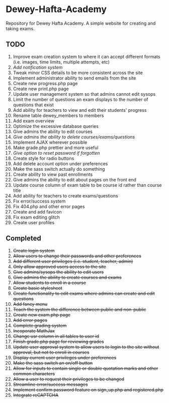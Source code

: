 # Dewey-Hafta-Academy
Repository for Dewey Hafta Academy. A simple website for creating and taking exams. 

TODO
----

1. Improve exam creation system to where it can accept different formats (i.e. images, time limits, multiple attempts, etc) 
2. _Add notification system_
3. Tweak minor CSS details to be more consistent across the site
4. Implement administrator ability to send emails from the site
5. Create new progress.php page
6. Create new print.php page
7. Update user management system so that admins cannot edit sysops
8. Limit the number of questions an exam displays to the number of questions that exist
9. Add ability for teachers to view and edit their students' progress
10. Rename table dewey_members to members
11. Add exam overview
12. Optimize the excessive database queries
13. Give admins the ability to edit courses
14. _Give admins the ability to delete courses/exams/questions_
15. Implement AJAX wherever possible
16. Make grade.php prettier and more useful
17. _Give option to reset password if forgotten_
18. Create style for radio buttons
19. Add delete account option under preferences
20. Make the sass switch actually do something
21. Create ability to view past enrollments
22. Give admins the ability to edit about pages on the front end
23. Update course column of exam table to be course id rather than course title
24. Add ability for teachers to create exams/questions
25. Fix error/success system
26. Fix 404.php and other error pages
27. Create and add favicon
28. Fix exam editing glitch
29. Create user profiles

Completed
----
1. ~~Create login system~~
2. ~~Allow users to change their passwords and other preferences~~
3. ~~Add different user privileges (i.e. student, teacher, admin)~~
4. ~~Only allow approved users access to the site~~
5. ~~Give admins/sysops the ability to edit users~~
6. ~~Give admins the ability to create courses and exams~~
7. ~~Allow students to enroll in a course~~
8. ~~Create basic stylesheet~~
9. ~~Create functionality to edit exams where admins can create and edit questions~~
10. ~~Add fancy menu~~
11. ~~Teach the system the difference between public and non-public~~
12. ~~Create new exam.php page~~
13. ~~Add error pages~~
14. ~~Complete grading system~~
15. ~~Incoporate MathJax~~
16. ~~Change usr column in all tables to user id~~
17. ~~Finish grade.php page for reviewing grades~~
18. ~~Update user approval system to allow users to login to the site without approval, but not to enroll in courses~~
19. ~~Display current user privileges under preferences~~
20. ~~Make the sass switch an on/off button~~
21. ~~Allow for inputs to contain single or double quotation marks and other common characters~~
22. ~~Allow a user to request their privileges to be changed~~
23. ~~Streamline error/success messages~~
24. ~~Implement confirm password feature on sign_up.php and registered.php~~
25. ~~Integrate reCAPTCHA~~
